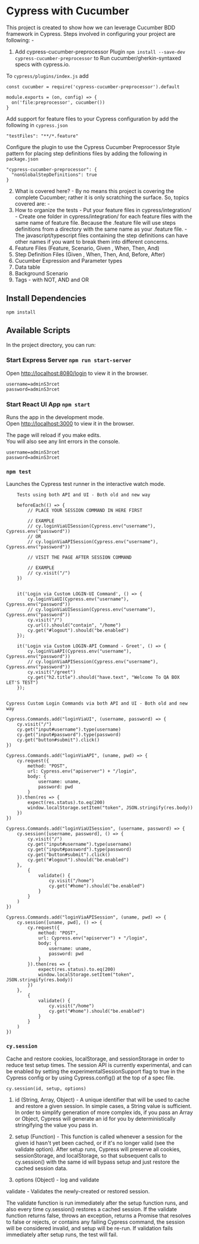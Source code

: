 # Cypress with Cucumber

This project is created to show how we can leverage Cucumber BDD framework in Cypress. Steps involved in configuring your project are following: -

1. Add cypress-cucumber-preprocessor Plugin `npm install --save-dev cypress-cucumber-preprocessor` to Run cucumber/gherkin-syntaxed specs with cypress.io.

To `cypress/plugins/index.js` add

```
const cucumber = require('cypress-cucumber-preprocessor').default

module.exports = (on, config) => {
  on('file:preprocessor', cucumber())
}
```

Add support for feature files to your Cypress configuration by add the following in `cypress.json`

```
"testFiles": "**/*.feature"
```

Configure the plugin to use the Cypress Cucumber Preprocessor Style pattern for placing step definitions files by adding the following in `package.json`

```
"cypress-cucumber-preprocessor": {
  "nonGlobalStepDefinitions": true
}
```


2.  What is covered here? - By no means this project is covering the complete Cucumber; rather it is only scratching the surface. So, topics covered are: -
  1. How to organize the tests 
    - Put your feature files in cypress/integration/
    - Create one folder in cypress/integration/ for each feature files with the same name of feature file. Because the .feature file will use steps definitions from a directory with the same name as your .feature file. 
    - The javascript/typescript files containing the step definitions can have other names if you want to break them into different concerns.
  2. Feature Files (Feature, Scenario, Given , When, Then, And)
  3. Step Definition Files (Given , When, Then, And, Before, After)
  4. Cucumber Expression and Parameter types
  5. Data table 
  6. Background Scenario
  7. Tags - with NOT, AND and OR

## Install Dependencies

`npm install`

## Available Scripts

In the project directory, you can run:

### Start Express Server `npm run start-server`

Open [http://localhost:8080/login](http://localhost:8080/login) to view it in the browser.
```
username=adminS3rcet
password=adminS3rcet
```

### Start React UI App `npm start`

Runs the app in the development mode.\
Open [http://localhost:3000](http://localhost:3000) to view it in the browser.

The page will reload if you make edits.\
You will also see any lint errors in the console.
```
username=adminS3rcet
password=adminS3rcet
```

### `npm test`

Launches the Cypress test runner in the interactive watch mode.
```
    Tests using both API and UI - Both old and new way

    beforeEach(() => {
        // PLACE YOUR SESSION COMMAND IN HERE FIRST

        // EXAMPLE
        // cy.loginViaUISession(Cypress.env("username"), Cypress.env("password"))
        // OR
        // cy.loginViaAPISession(Cypress.env("username"), Cypress.env("password"))

        // VISIT THE PAGE AFTER SESSION COMMAND

        // EXAMPLE
        // cy.visit("/")
    })


    it('Login via Custom LOGIN-UI Command', () => {
        cy.loginViaUI(Cypress.env("username"), Cypress.env("password"))
        // cy.loginViaUISession(Cypress.env("username"), Cypress.env("password"))
        cy.visit("/")
        cy.url().should("contain", "/home")
        cy.get("#logout").should("be.enabled")
    });

    it('Login via Custom LOGIN-API Command - Greet', () => {
        cy.loginViaAPI(Cypress.env("username"), Cypress.env("password"))
        // cy.loginViaAPISession(Cypress.env("username"), Cypress.env("password"))
        cy.visit("/greet")
        cy.get("h2.title").should("have.text", "Welcome To QA BOX LET'S TEST")
    });
```

```

Cypress Custom Login Commands via both API and UI - Both old and new way

Cypress.Commands.add("loginViaUI", (username, password) => {
    cy.visit("/")
    cy.get("input#username").type(username)
    cy.get("input#password").type(password)
    cy.get("button#submit").click()
})

Cypress.Commands.add("loginViaAPI", (uname, pwd) => {
    cy.request({
        method: "POST",
        url: Cypress.env("apiserver") + "/login",
        body: {
            username: uname,
            password: pwd
        }
    }).then(res => {
        expect(res.status).to.eq(200)
        window.localStorage.setItem("token", JSON.stringify(res.body))
    })
})

Cypress.Commands.add("loginViaUISession", (username, password) => {
    cy.session([username, password], () => {
        cy.visit("/")
        cy.get("input#username").type(username)
        cy.get("input#password").type(password)
        cy.get("button#submit").click()
        cy.get("#logout").should("be.enabled")
    },
        {
            validate() {
                cy.visit("/home")
                cy.get("#home").should("be.enabled")
            }
        }
    )
})

Cypress.Commands.add("loginViaAPISession", (uname, pwd) => {
    cy.session([uname, pwd], () => {
        cy.request({
            method: "POST",
            url: Cypress.env("apiserver") + "/login",
            body: {
                username: uname,
                password: pwd
            }
        }).then(res => {
            expect(res.status).to.eq(200)
            window.localStorage.setItem("token", JSON.stringify(res.body))
        })
    },
        {
            validate() {
                cy.visit("/home")
                cy.get("#home").should("be.enabled")
            }
        }
    )
})

```

### `cy.session`
Cache and restore cookies, localStorage, and sessionStorage in order to reduce test setup times. The session API is currently experimental, and can be enabled by setting the experimentalSessionSupport flag to true in the Cypress config or by using Cypress.config() at the top of a spec file.

```
cy.session(id, setup, options)

```
1. id (String, Array, Object) - A unique identifier that will be used to cache and restore a given session. In simple cases, a String value is sufficient. In order to simplify generation of more complex ids, if you pass an Array or Object, Cypress will generate an id for you by deterministically stringifying the value you pass in.

2. setup (Function) - This function is called whenever a session for the given id hasn't yet been cached, or if it's no longer valid (see the validate option). After setup runs, Cypress will preserve all cookies, sessionStorage, and localStorage, so that subsequent calls to cy.session() with the same id will bypass setup and just restore the cached session data.

3. options (Object) - log and validate

validate - Validates the newly-created or restored session.

The validate function is run immediately after the setup function runs, and also every time cy.session() restores a cached session. If the validate function returns false, throws an exception, returns a Promise that resolves to false or rejects, or contains any failing Cypress command, the session will be considered invalid, and setup will be re-run. If validation fails immediately after setup runs, the test will fail.

